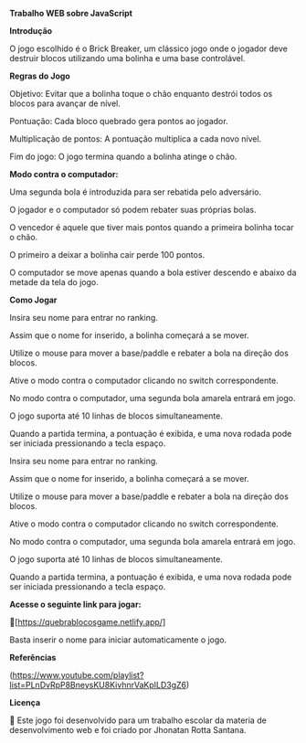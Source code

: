 **Trabalho WEB sobre JavaScript**

**Introdução**

O jogo escolhido é o Brick Breaker, um clássico jogo onde o jogador deve destruir blocos utilizando uma bolinha e uma base controlável.

**Regras do Jogo**

Objetivo: Evitar que a bolinha toque o chão enquanto destrói todos os blocos para avançar de nível.

Pontuação: Cada bloco quebrado gera pontos ao jogador.

Multiplicação de pontos: A pontuação multiplica a cada novo nível.

Fim do jogo: O jogo termina quando a bolinha atinge o chão.

**Modo contra o computador:**

Uma segunda bola é introduzida para ser rebatida pelo adversário.

O jogador e o computador só podem rebater suas próprias bolas.

O vencedor é aquele que tiver mais pontos quando a primeira bolinha tocar o chão.

O primeiro a deixar a bolinha cair perde 100 pontos.

O computador se move apenas quando a bola estiver descendo e abaixo da metade da tela do jogo.

**Como Jogar**

Insira seu nome para entrar no ranking.

Assim que o nome for inserido, a bolinha começará a se mover.

Utilize o mouse para mover a base/paddle e rebater a bola na direção dos blocos.

Ative o modo contra o computador clicando no switch correspondente.

No modo contra o computador, uma segunda bola amarela entrará em jogo.

O jogo suporta até 10 linhas de blocos simultaneamente.

Quando a partida termina, a pontuação é exibida, e uma nova rodada pode ser iniciada pressionando a tecla espaço.


Insira seu nome para entrar no ranking.

Assim que o nome for inserido, a bolinha começará a se mover.

Utilize o mouse para mover a base/paddle e rebater a bola na direção dos blocos.

Ative o modo contra o computador clicando no switch correspondente.

No modo contra o computador, uma segunda bola amarela entrará em jogo.

O jogo suporta até 10 linhas de blocos simultaneamente.

Quando a partida termina, a pontuação é exibida, e uma nova rodada pode ser iniciada pressionando a tecla espaço.

**Acesse o seguinte link para jogar:**

🔗[https://quebrablocosgame.netlify.app/]

Basta inserir o nome para iniciar automaticamente o jogo.

**Referências**

(https://www.youtube.com/playlist?list=PLnDvRpP8BneysKU8KivhnrVaKpILD3gZ6)

**Licença**

📜 Este jogo foi desenvolvido para um trabalho escolar da materia de desenvolvimento web e foi criado por Jhonatan Rotta Santana.
